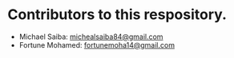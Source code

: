 # Contributors to this respository.

* Michael Saiba: michealsaiba84@gmail.com
* Fortune Mohamed: fortunemoha14@gmail.com 